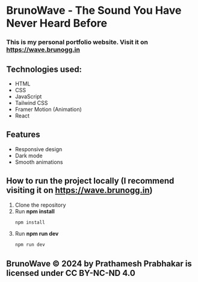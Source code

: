# BrunoWave -  The Sound You Have Never Heard Before

### This is my personal portfolio website. Visit it on https://wave.brunogg.in

## Technologies used:
- HTML
- CSS
- JavaScript
- Tailwind CSS
- Framer Motion (Animation)
- React

## Features
- Responsive design
- Dark mode
- Smooth animations

## How to run the project locally (I recommend visiting it on https://wave.brunogg.in)
1. Clone the repository
2. Run **npm install**
    ```bash
    npm install
    ```
3. Run **npm run dev**
    ```bash
    npm run dev
    ```

## BrunoWave © 2024 by Prathamesh Prabhakar is licensed under CC BY-NC-ND 4.0 
